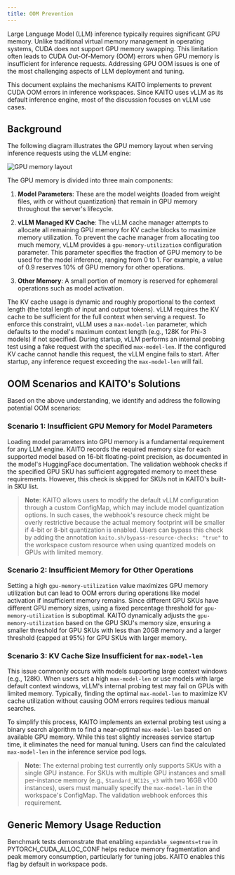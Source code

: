 ```yaml
---
title: OOM Prevention
---
```


Large Language Model (LLM) inference typically requires significant GPU memory. Unlike traditional virtual memory management in operating systems, CUDA does not support GPU memory swapping. This limitation often leads to CUDA Out-Of-Memory (OOM) errors when GPU memory is insufficient for inference requests. Addressing GPU OOM issues is one of the most challenging aspects of LLM deployment and tuning.

This document explains the mechanisms KAITO implements to prevent CUDA OOM errors in inference workspaces. Since KAITO uses vLLM as its default inference engine, most of the discussion focuses on vLLM use cases.

## Background

The following diagram illustrates the GPU memory layout when serving inference requests using the vLLM engine:

![GPU memory layout](/img/gpumemlayout.png)

The GPU memory is divided into three main components:

1. **Model Parameters**: These are the model weights (loaded from weight files, with or without quantization) that remain in GPU memory throughout the server's lifecycle.

2. **vLLM Managed KV Cache**: The vLLM cache manager attempts to allocate all remaining GPU memory for KV cache blocks to maximize memory utilization. To prevent the cache manager from allocating too much memory, vLLM provides a `gpu-memory-utilization` configuration parameter. This parameter specifies the fraction of GPU memory to be used for the model inference, ranging from 0 to 1. For example, a value of 0.9 reserves 10% of GPU memory for other operations.

3. **Other Memory**: A small portion of memory is reserved for ephemeral operations such as model activation.

The KV cache usage is dynamic and roughly proportional to the context length (the total length of input and output tokens). vLLM requires the KV cache to be sufficient for the full context when serving a request. To enforce this constraint, vLLM uses a `max-model-len` parameter, which defaults to the model's maximum context length (e.g., 128K for Phi-3 models) if not specified. During startup, vLLM performs an internal probing test using a fake request with the specified `max-model-len`. If the configured KV cache cannot handle this request, the vLLM engine fails to start. After startup, any inference request exceeding the `max-model-len` will fail.

## OOM Scenarios and KAITO's Solutions

Based on the above understanding, we identify and address the following potential OOM scenarios:

### Scenario 1: Insufficient GPU Memory for Model Parameters

Loading model parameters into GPU memory is a fundamental requirement for any LLM engine. KAITO records the required memory size for each supported model based on 16-bit floating-point precision, as documented in the model's HuggingFace documentation. The validation webhook checks if the specified GPU SKU has sufficient aggregated memory to meet these requirements. However, this check is skipped for SKUs not in KAITO's built-in SKU list.

> **Note**: KAITO allows users to modify the default vLLM configuration through a custom ConfigMap, which may include model quantization options. In such cases, the webhook's resource check might be overly restrictive because the actual memory footprint will be smaller if 4-bit or 8-bit quantization is enabled. Users can bypass this check by adding the annotation `kaito.sh/bypass-resource-checks: "true"` to the workspace custom resource when using quantized models on GPUs with limited memory.

### Scenario 2: Insufficient Memory for Other Operations

Setting a high `gpu-memory-utilization` value maximizes GPU memory utilization but can lead to OOM errors during operations like model activation if insufficient memory remains. Since different GPU SKUs have different GPU memory sizes, using a fixed percentage threshold for `gpu-memory-utilization` is suboptimal. KAITO dynamically adjusts the `gpu-memory-utilization` based on the GPU SKU's memory size, ensuring a smaller threshold for GPU SKUs with less than 20GB memory and a larger threshold (capped at 95%) for GPU SKUs with larger memory.

### Scenario 3: KV Cache Size Insufficient for `max-model-len`

This issue commonly occurs with models supporting large context windows (e.g., 128K). When users set a high `max-model-len` or use models with large default context windows, vLLM's internal probing test may fail on GPUs with limited memory. Typically, finding the optimal `max-model-len` to maximize KV cache utilization without causing OOM errors requires tedious manual searches.

To simplify this process, KAITO implements an external probing test using a binary search algorithm to find a near-optimal `max-model-len` based on available GPU memory. While this test slightly increases service startup time, it eliminates the need for manual tuning. Users can find the calculated `max-model-len` in the inference service pod logs.

> **Note**: The external probing test currently only supports SKUs with a single GPU instance. For SKUs with multiple GPU instances and small per-instance memory (e.g., `Standard_NC12s_v3` with two 16GB v100 instances), users must manually specify the `max-model-len` in the workspace's ConfigMap. The validation webhook enforces this requirement.

## Generic Memory Usage Reduction

Benchmark tests demonstrate that enabling `expandable_segments=true` in PYTORCH_CUDA_ALLOC_CONF helps reduce memory fragmentation and peak memory consumption, particularly for tuning jobs. KAITO enables this flag by default in workspace pods.
